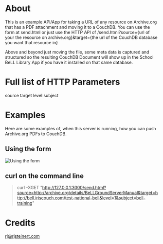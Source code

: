 # About
This is an example API/App for taking a URL of any resource on Archive.org that has a PDF attachment and moving it to a CouchDB.  You can use the form at send.html or just use the HTTP API of /send.html?source={url of your the resource on archive.org}&target={the url of the CouchDB database you want that resource in}

Above and beyond just moving the file, some meta data is captured and structured so the resulting CouchDB Document will show up in the School BeLL Library App if you have it installed on that same database.

# Full list of HTTP Parameters
source
target
level
subject

# Examples
Here are some examples of, when this server is running, how you can push Archive.org PDFs to CouchDB.

## Using the form
![Using the form](https://raw.github.com/rjsteinert/archive-org-to-couchdb/master/screenshot.png)

## curl on the command line
> curl -XGET "http://127.0.0.1:3000/send.html?source=http://archive.org/details/BeLLGroundServerManual&target=http://bell.iriscouch.com/test-national-bell&level=1&subject=bell-training"

# Credits
rj@rjsteinert.com
